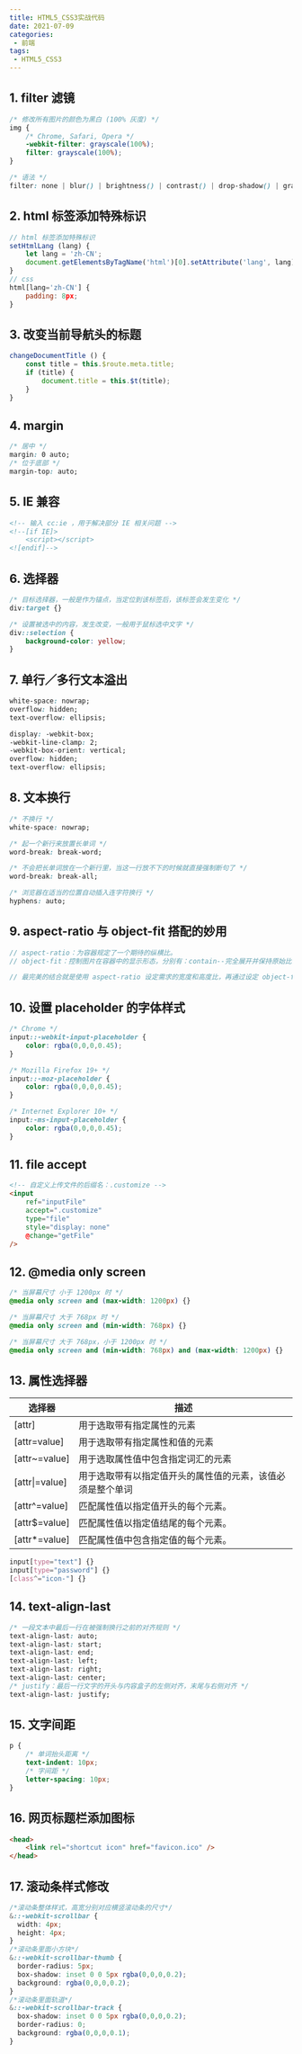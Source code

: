```yaml
---
title: HTML5_CSS3实战代码
date: 2021-07-09
categories:
 - 前端
tags:
 - HTML5_CSS3
---
```


<!-- more -->



## 1. filter 滤镜

```css
/* 修改所有图片的颜色为黑白 (100% 灰度) */
img {
    /* Chrome, Safari, Opera */
    -webkit-filter: grayscale(100%);
    filter: grayscale(100%);
}

/* 语法 */
filter: none | blur() | brightness() | contrast() | drop-shadow() | grayscale() | hue-rotate() | invert() | opacity() | saturate() | sepia() | url();
```



## 2. html 标签添加特殊标识

```javascript
// html 标签添加特殊标识
setHtmlLang (lang) {
    let lang = 'zh-CN';
	document.getElementsByTagName('html')[0].setAttribute('lang', lang);
}
// css
html[lang='zh-CN'] {
    padding: 8px;
}
```



## 3. 改变当前导航头的标题

```javascript
changeDocumentTitle () {
    const title = this.$route.meta.title;
    if (title) {
    	document.title = this.$t(title);
    }
}
```



## 4. margin

```css
/* 居中 */
margin: 0 auto;
/* 位于底部 */
margin-top: auto;
```



## 5. IE 兼容

```html
<!-- 输入 cc:ie ，用于解决部分 IE 相关问题 -->
<!--[if IE]>
	<script></script>
<![endif]-->
```



## 6. 选择器 

```css
/* 目标选择器，一般是作为锚点，当定位到该标签后，该标签会发生变化 */
div:target {}

/* 设置被选中的内容，发生改变，一般用于鼠标选中文字 */
div::selection {
    background-color: yellow;
}
```



## 7. 单行／多行文本溢出

```css
white-space: nowrap;
overflow: hidden;
text-overflow: ellipsis;

display: -webkit-box;
-webkit-line-clamp: 2;
-webkit-box-orient: vertical;
overflow: hidden;
text-overflow: ellipsis;
```



## 8. 文本换行

```css
/* 不换行 */
white-space: nowrap;

/* 起一个新行来放置长单词 */
word-break: break-word;

/* 不会把长单词放在一个新行里，当这一行放不下的时候就直接强制断句了 */
word-break: break-all;

/* 浏览器在适当的位置自动插入连字符换行 */
hyphens: auto;
```



## 9. aspect-ratio 与 object-fit 搭配的妙用

```javascript
// aspect-ratio：为容器规定了一个期待的纵横比。
// object-fit：控制图片在容器中的显示形态，分别有：contain--完全展开并保持原始比例，fill--完全展开被拉伸铺满容器，cover--铺满容器并保持原始比例但被裁剪。

// 最完美的结合就是使用 aspect-ratio 设定需求的宽度和高度比，再通过设定 object-fit 值为 cover 使图片保持原来的形态，且使每个图片都保持相同的宽高。
```



## 10. 设置 placeholder 的字体样式

```css
/* Chrome */
input::-webkit-input-placeholder {
    color: rgba(0,0,0,0.45);
}

/* Mozilla Firefox 19+ */
input::-moz-placeholder {
    color: rgba(0,0,0,0.45);
}

/* Internet Explorer 10+ */
input:-ms-input-placeholder {
    color: rgba(0,0,0,0.45);
}
```



## 11. file accept

```html
<!-- 自定义上传文件的后缀名：.customize -->
<input
    ref="inputFile"
    accept=".customize"
    type="file"
    style="display: none"
    @change="getFile"
/>
```



## 12. @media only screen

```css
/* 当屏幕尺寸 小于 1200px 时 */
@media only screen and (max-width: 1200px) {}

/* 当屏幕尺寸 大于 768px 时 */
@media only screen and (min-width: 768px) {}

/* 当屏幕尺寸 大于 768px，小于 1200px 时 */
@media only screen and (min-width: 768px) and (max-width: 1200px) {}
```



## 13. 属性选择器

| 选择器         | 描述                                                       |
| -------------- | ---------------------------------------------------------- |
| [attr]         | 用于选取带有指定属性的元素                                 |
| [attr=value]   | 用于选取带有指定属性和值的元素                             |
| [attr~=value]  | 用于选取属性值中包含指定词汇的元素                         |
| [attr\|=value] | 用于选取带有以指定值开头的属性值的元素，该值必须是整个单词 |
| [attr^=value]  | 匹配属性值以指定值开头的每个元素。                         |
| [attr$=value]  | 匹配属性值以指定值结尾的每个元素。                         |
| [attr*=value]  | 匹配属性值中包含指定值的每个元素。                         |

```css
input[type="text"] {}
input[type="password"] {}
[class^="icon-"] {}
```



## 14. text-align-last

```css
/* 一段文本中最后一行在被强制换行之前的对齐规则 */
text-align-last: auto;
text-align-last: start;
text-align-last: end;
text-align-last: left;
text-align-last: right;
text-align-last: center;
/* justify：最后一行文字的开头与内容盒子的左侧对齐，末尾与右侧对齐 */
text-align-last: justify;
```



## 15. 文字间距

```css
p {
    /* 单词抬头距离 */
    text-indent: 10px;
    /* 字间距 */
    letter-spacing: 10px;
}
```



## 16. 网页标题栏添加图标

```html
<head>
	<link rel="shortcut icon" href="favicon.ico" />
</head>
```



## 17. 滚动条样式修改

```css
/*滚动条整体样式，高宽分别对应横竖滚动条的尺寸*/
&::-webkit-scrollbar {
  width: 4px;     
  height: 4px;
}
/*滚动条里面小方块*/
&::-webkit-scrollbar-thumb {
  border-radius: 5px;
  box-shadow: inset 0 0 5px rgba(0,0,0,0.2);
  background: rgba(0,0,0,0.2);
}
/*滚动条里面轨道*/
&::-webkit-scrollbar-track {
  box-shadow: inset 0 0 5px rgba(0,0,0,0.2);
  border-radius: 0;
  background: rgba(0,0,0,0.1);
}
```

